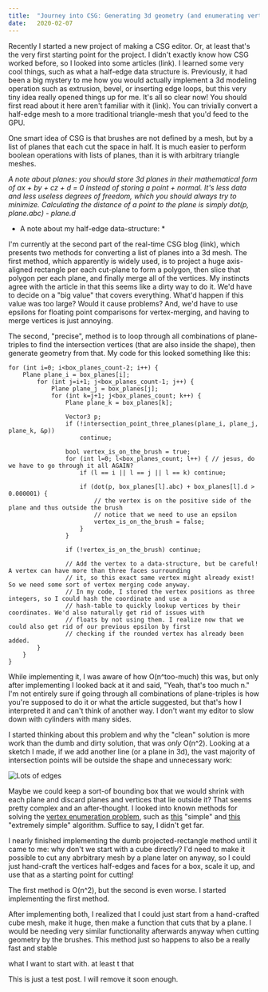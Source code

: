 ```yaml
---
title:  "Journey into CSG: Generating 3d geometry (and enumerating vertices) from a list of planes"
date:   2020-02-07
---
```


Recently I started a new project of making a CSG editor. Or, at least that's the very first starting point for the project. I didn't exactly know how CSG worked before, so I looked into some articles (link). I learned some very cool things, such as what a half-edge data structure is. Previously, it had been a big mystery to me how you would actually implement a 3d modeling operation such as extrusion, bevel, or inserting edge loops, but this very tiny idea really opened things up for me. It's all so clear now! You should first read about it here aren't familiar with it (link). You can trivially convert a half-edge mesh to a more traditional triangle-mesh that you'd feed to the GPU.

<!--more-->

One smart idea of CSG is that brushes are not defined by a mesh, but by a list of planes that each cut the space in half. It is much easier to perform boolean operations with lists of planes, than it is with arbitrary triangle meshes.

*A note about planes: you should store 3d planes in their mathematical form of  ax + by + cz + d = 0  instead of storing a point + normal. It's less data and less useless degrees of freedom, which you should always try to minimize. Calculating the distance of a point to the plane is simply  dot(p, plane.abc) - plane.d*

* A note about my half-edge data-structure: *

I'm currently at the second part of the real-time CSG blog (link), which presents two methods for converting a list of planes into a 3d mesh. The first method, which apparently is widely used, is to project a huge axis-aligned rectangle per each cut-plane to form a polygon, then slice that polygon per each plane, and finally merge all of the vertices. My instincts agree with the article in that this seems like a dirty way to do it. We'd have to decide on a "big value" that covers everything. What'd happen if this value was too large? Would it cause problems? And, we'd have to use epsilons for floating point comparisons for vertex-merging, and having to merge vertices is just annoying.

The second, "precise", method is to loop through all combinations of plane-triples to find the intersection vertices (that are also inside the shape), then generate geometry from that. My code for this looked something like this:

```
for (int i=0; i<box_planes_count-2; i++) {
    Plane plane_i = box_planes[i];
        for (int j=i+1; j<box_planes_count-1; j++) {
            Plane plane_j = box_planes[j];
            for (int k=j+1; j<box_planes_count; k++) {
                Plane plane_k = box_planes[k];
                
                Vector3 p;
                if (!intersection_point_three_planes(plane_i, plane_j, plane_k, &p))
                    continue;
                
                bool vertex_is_on_the_brush = true;
                for (int l=0; l<box_planes_count; l++) { // jesus, do we have to go through it all AGAIN?
                    if (l == i || l == j || l == k) continue;
                    
                    if (dot(p, box_planes[l].abc) + box_planes[l].d > 0.000001) {
                        // the vertex is on the positive side of the plane and thus outside the brush
                        // notice that we need to use an epsilon
                        vertex_is_on_the_brush = false;
                    }
                }

                if (!vertex_is_on_the_brush) continue;

                // Add the vertex to a data-structure, but be careful! A vertex can have more than three faces surrounding
                // it, so this exact same vertex might already exist! So we need some sort of vertex merging code anyway.
                // In my code, I stored the vertex positions as three integers, so I could hash the coordinate and use a
                // hash-table to quickly lookup vertices by their coordinates. We'd also naturally get rid of issues with
                // floats by not using them. I realize now that we could also get rid of our previous epsilon by first
                // checking if the rounded vertex has already been added.
        }
    }
}
```

While implementing it, I was aware of how O(n^too-much) this was, but only after implementing I looked back at it and said, "Yeah, that's too much n." I'm not entirely sure if going through all combinations of plane-triples is how you're supposed to do it or what the article suggested, but that's how I interpreted it and can't think of another way. I don't want my editor to slow down with cylinders with many sides.

I started thinking about this problem and why the "clean" solution is more work than the dumb and dirty solution, that was *only* O(n^2). Looking at a sketch I made, if we add another line (or a plane in 3d), the vast majority of intersection points will be outside the shape and unnecessary work:

<img alt="Lots of edges" src="{{site.baseurl}}/media/lots_of_edges.png">

Maybe we could keep a sort-of bounding box that we would shrink with each plane and discard planes and vertices that lie outside it? That seems pretty complex and an after-thought. I looked into known methods for solving the [vertex enumeration problem](https://en.wikipedia.org/wiki/Vertex_enumeration_problem), such as [this](https://link.springer.com/chapter/10.1007/3-540-61576-8_77) "simple" and [this](http://cgm.cs.mcgill.ca/~avis/doc/avis/AF92b.pdf) "extremely simple" algorithm. Suffice to say, I didn't get far.

I nearly finished implementing the dumb projected-rectangle method until it came to me: why don't we start with a cube directly? I'd need to make it possible to cut any abrbitrary mesh by a plane later on anyway, so I could just hand-craft the vertices half-edges and faces for a box, scale it up, and use that as a starting point for cutting!


The first method is O(n^2), but the second is even worse.
I started implementing the first method. 



After implementing both, I realized that I could just start from a hand-crafted cube mesh, make it huge, then make a function that cuts that by a plane. I would be needing very similar functionality afterwards anyway when cutting geometry by the brushes. This method just so happens to also be a really fast and stable

what I want to start with.  at least t that

This is just a test post. I will remove it soon enough.


